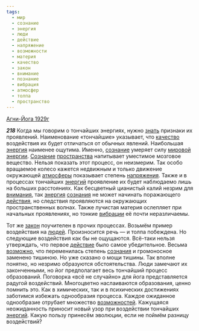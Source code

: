 ```yaml
---
tags:
  - мир
  - сознание
  - энергия
  - люди
  - действие
  - напряжение
  - возможности
  - материя
  - качество
  - закон
  - внимание
  - познание
  - вибрация
  - атмосфер
  - толпа
  - пространство
---
```


[Агни-Йога 1929г](https://127.0.0.1:4002/agni/1929)

___218___
Когда мы говорим о тончайших энергиях, нужно [знать](../../../tags/#познание) признаки их проявлений. Наименование «тончайшие» указывает, что [качество](../../../tags/#качество) воздействия их будет отличаться от обычных явлений. Наибольшая [энергия](../../../tags/#энергия) наименее ощутима. Именно, [сознание](../../../tags/#сознание) умеряет силу [мировой](../../../tags/#мир) [энергии](../../../tags/#энергия). [Сознание](../../../tags/#сознание) [пространства](../../../tags/#пространство) напитывает уместимое мозговое вещество. Нельзя показать этот процесс, он неизмерим. Так особо вращаемое колесо кажется недвижным и только движение окружающей [атмосферы](../../../tags/#атмосфер) показывает степень [напряжения](../../../tags/#напряжение). Также и в процессах тончайших [энергий](../../../tags/#энергия) проявление их будет наблюдаемо лишь на больших расстояниях. Как бесцветный цианистый калий незрим для [внимания](../../../tags/#внимание), так [энергия](../../../tags/#энергия) [сознания](../../../tags/#сознание) не может начинать поражающего [действия](../../../tags/#[действие](../../../tags/#действие)), но следствия проявляются на окружающих пространственных волнах. Также лучистая материя ослепляет при начальных проявлениях, но тонкие [вибрации](../../../tags/#вибрация) её почти неразличаемы.   

Тот же [закон](../../../tags/#закон) поучителен в прочих процессах. Возьмём пример воздействия на [людей](../../../tags/#люди). Произносится речь — и толпа побеждена. Но следующие воздействия как бы не ощущаются. Всё-таки нельзя утверждать, что первое [действие](../../../tags/#действие) было самое убедительное. Весьма [возможно](../../../tags/#возможности), что переменилась степень [сознания](../../../tags/#сознание) и громоносное заменено тишиною. Но уже сказано о мощи тишины. Так вполне понятно, но незримо образуются обстоятельства. Люди замечают их законченными, но йог предполагает весь тончайший процесс образований. Поговорка «всё не случайно» для йога представляется радугой воздействий. Многоцветно наслаиваются образования, ценно помнить это. Как в химических, так и в психических достижениях заботимся избежать однообразия процесса. Каждое ожиданное однообразие отрубает множество [возможностей](../../../tags/#возможности). Кажущаяся неожиданность приносит новый узор при воздействии тончайших [энергий](../../../tags/#энергия). Какую пользу принесём эволюции, если не поймём разницу воздействий?
